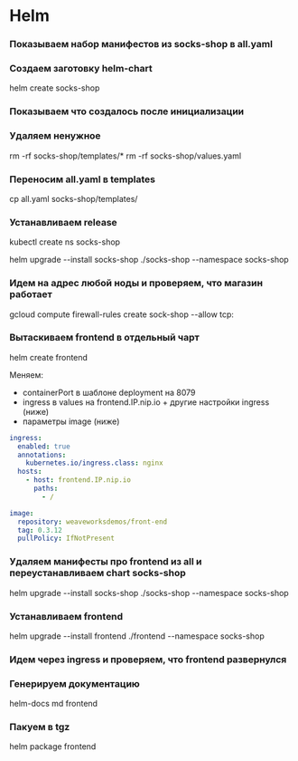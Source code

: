 # Helm

### Показываем набор манифестов из socks-shop в all.yaml

### Создаем заготовку helm-chart

helm create socks-shop

### Показываем что создалось после инициализации
### Удаляем ненужное

rm -rf socks-shop/templates/*
rm -rf socks-shop/values.yaml

### Переносим all.yaml в templates

cp all.yaml socks-shop/templates/

### Устанавливаем release

kubectl create ns socks-shop

helm upgrade --install socks-shop ./socks-shop --namespace socks-shop

### Идем на адрес любой ноды и проверяем, что магазин работает
gcloud compute firewall-rules create sock-shop --allow tcp:<port>

### Вытаскиваем frontend в отдельный чарт

helm create frontend

Меняем:

* containerPort в шаблоне deployment на 8079
* ingress в values на frontend.IP.nip.io + другие настройки ingress (ниже)
* параметры image (ниже)

```yaml
ingress:
  enabled: true
  annotations:
    kubernetes.io/ingress.class: nginx
  hosts:
    - host: frontend.IP.nip.io
      paths:
        - /

image:
  repository: weaveworksdemos/front-end
  tag: 0.3.12
  pullPolicy: IfNotPresent
```

### Удаляем манифесты про frontend из all и переустанавливаем chart socks-shop

helm upgrade --install socks-shop ./socks-shop --namespace socks-shop

### Устанавливаем frontend

helm upgrade --install frontend ./frontend --namespace socks-shop

### Идем через ingress и проверяем, что frontend развернулся

### Генерируем документацию

helm-docs md frontend

### Пакуем в tgz

helm package frontend
